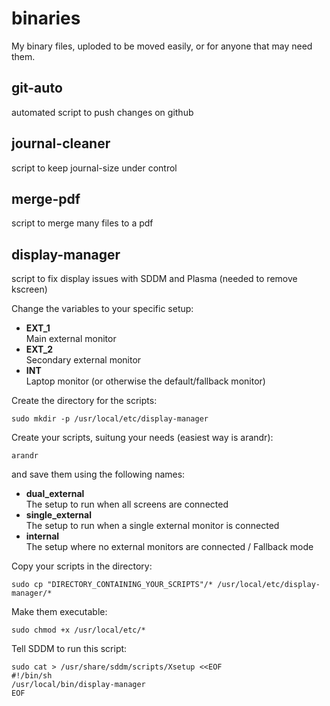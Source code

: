 # binaries
My binary files, uploded to be moved easily, or for anyone that may need them.

## git-auto 
automated script to push changes on github

## journal-cleaner
script to keep journal-size under control

## merge-pdf 
script to merge many files to a pdf

## display-manager
script to fix display issues with SDDM and Plasma (needed to remove kscreen)

Change the variables to your specific setup:
- **EXT_1**  
	Main external monitor
- **EXT_2**  
	Secondary external monitor
- **INT**    
	Laptop monitor (or otherwise the default/fallback monitor)

Create the directory for the scripts:
```
sudo mkdir -p /usr/local/etc/display-manager
```

Create your scripts, suitung your needs (easiest way is arandr):
```
arandr
```
and save them using the following names:
- **dual_external**  
	The setup to run when all screens are connected
- **single_external**  
	The setup to run when a single external monitor is connected
- **internal**  
	The setup where no external monitors are connected / Fallback mode

Copy your scripts in the directory:
```
sudo cp "DIRECTORY_CONTAINING_YOUR_SCRIPTS"/* /usr/local/etc/display-manager/*
```

Make them executable:
```
sudo chmod +x /usr/local/etc/*
```

Tell SDDM to run this script:
```
sudo cat > /usr/share/sddm/scripts/Xsetup <<EOF
#!/bin/sh
/usr/local/bin/display-manager
EOF
```
